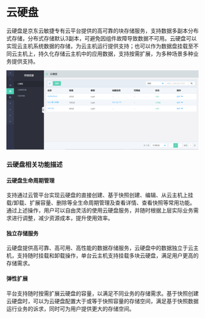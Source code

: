 # 云硬盘

云硬盘是京东云敏捷专有云平台提供的高可靠的块存储服务，支持数据多副本分布式存储，分布式存储默认3副本，可避免因组件故障导致数据不可用。云硬盘可以实现云主机系统数据的存储，为云主机运行提供支持；也可以作为数据盘挂载至不同云主机上，持久化存储云主机中的应用数据，支持按需扩展，为多种场景多种业务提供支持。

![Disks-1](../../../../../image/JD-Cloud-Swift-HCI-Edition/Disks-1.png)

### 云硬盘相关功能描述

#### 云硬盘生命周期管理
支持通过云管平台实现云硬盘的直接创建、基于快照创建、编辑、从云主机上挂载/卸载、扩展容量、删除等全生命周期管理及查看详情、查看快照等常用功能。通过上述操作，用户可以自由灵活的使用云硬盘服务，并随时根据上层实际业务需求进行调整，减少资源成本，提升使用效率。

#### 独立存储服务

云硬盘提供高可靠、高可用、高性能的数据存储服务，云硬盘中的数据独立于云主机，支持随时挂载和卸载操作，单台云主机支持挂载多块云硬盘，满足用户更高的存储需求。

#### 弹性扩展

平台支持随时按需扩展云硬盘的容量，以满足不同业务的存储需求。基于快照创建云硬盘时，可以为云硬盘配置大于或等于快照容量的存储空间，满足基于快照数据运行业务的诉求，同时可为用户提供更大的存储空间。